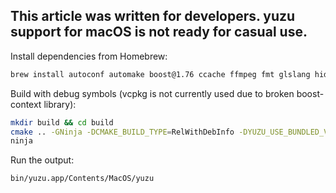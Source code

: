 This article was written for developers. yuzu support for macOS is not ready for casual use.
---

Install dependencies from Homebrew:
```sh
brew install autoconf automake boost@1.76 ccache ffmpeg fmt glslang hidapi libtool libusb lz4 ninja nlohmann-json openssl qt@5 sdl2 speexdsp zlib zlib zstd
```

Build with debug symbols (vcpkg is not currently used due to broken boost-context library):
```sh
mkdir build && cd build
cmake .. -GNinja -DCMAKE_BUILD_TYPE=RelWithDebInfo -DYUZU_USE_BUNDLED_VCPKG=OFF -DYUZU_TESTS=OFF
ninja
```

Run the output:
```
bin/yuzu.app/Contents/MacOS/yuzu
```